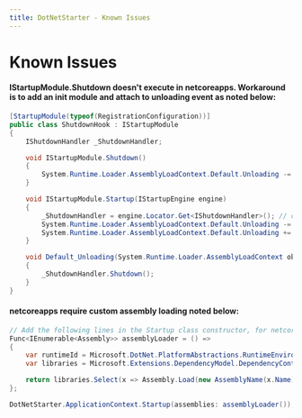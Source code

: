 ```yaml
---
title: DotNetStarter - Known Issues
---
```

# Known Issues

#### IStartupModule.Shutdown doesn't execute in netcoreapps. Workaround is to add an init module and attach to unloading event as noted below:
```cs
[StartupModule(typeof(RegistrationConfiguration))]
public class ShutdownHook : IStartupModule
{
    IShutdownHandler _ShutdownHandler;

    void IStartupModule.Shutdown()
    {
        System.Runtime.Loader.AssemblyLoadContext.Default.Unloading -= Default_Unloading;
    }

    void IStartupModule.Startup(IStartupEngine engine)
    {
        _ShutdownHandler = engine.Locator.Get<IShutdownHandler>(); // cannot inject it, to avoid recursion
        System.Runtime.Loader.AssemblyLoadContext.Default.Unloading -= Default_Unloading;
        System.Runtime.Loader.AssemblyLoadContext.Default.Unloading += Default_Unloading;
    }

    void Default_Unloading(System.Runtime.Loader.AssemblyLoadContext obj)
    {
        _ShutdownHandler.Shutdown();
    }
}
```

#### netcoreapps require custom assembly loading noted below:
```cs
// Add the following lines in the Startup class constructor, for netcore assembly loading
Func<IEnumerable<Assembly>> assemblyLoader = () =>
{
    var runtimeId = Microsoft.DotNet.PlatformAbstractions.RuntimeEnvironment.GetRuntimeIdentifier();
    var libraries = Microsoft.Extensions.DependencyModel.DependencyContextExtensions.GetRuntimeAssemblyNames(Microsoft.Extensions.DependencyModel.DependencyContext.Default, runtimeId);

    return libraries.Select(x => Assembly.Load(new AssemblyName(x.Name)));
};

DotNetStarter.ApplicationContext.Startup(assemblies: assemblyLoader());
```